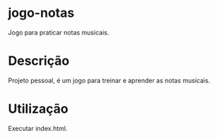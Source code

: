 # jogo-notas
Jogo para praticar notas musicais.

# Descrição
Projeto pessoal, é um jogo para treinar e aprender as notas musicais.

# Utilização
Executar index.html.
